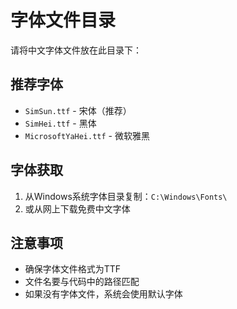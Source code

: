 # 字体文件目录

请将中文字体文件放在此目录下：

## 推荐字体
- `SimSun.ttf` - 宋体（推荐）
- `SimHei.ttf` - 黑体
- `MicrosoftYaHei.ttf` - 微软雅黑

## 字体获取
1. 从Windows系统字体目录复制：`C:\Windows\Fonts\`
2. 或从网上下载免费中文字体

## 注意事项
- 确保字体文件格式为TTF
- 文件名要与代码中的路径匹配
- 如果没有字体文件，系统会使用默认字体 